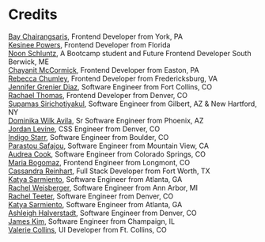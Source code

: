# Credits

[Bay Chairangsaris](https://github.com/BayLadyCoder), Frontend Developer from York, PA  
[Kesinee Powers](https://github.com/KesineeP), Frontend Developer from Florida  
[Noon Schluntz](https://github.com/Nuanjan), A Bootcamp student and Future Frontend Developer South Berwick, ME  
[Chayanit McCormick](https://github.com/chay-chay), Frontend Developer from Easton, PA  
[Rebecca Chumley](https://github.com/rebeccachumley), Frontend Developer from Fredericksburg, VA  
[Jennifer Grenier Diaz](https://github.com/jenndiaz), Software Engineer from Fort Collins, CO  
[Rachael Thomas](https://github.com/rachael-t), Frontend Developer from Denver, CO  
[Supamas Sirichotiyakul](https://github.com/supamasS), Software Engineer from Gilbert, AZ & New Hartford, NY <br>
[Dominika Wilk Avila](https://github.com/domsbytes), Sr Software Engineer from Phoenix, AZ  
[Jordan Levine](https://github.com/mjordancodes), CSS Engineer from Denver, CO  
[Indigo Starr](https://github.com/indigostarr), Software Engineer from Boulder, CO   
[Parastou Safajou](https://github.com/Parastou63), Software Engineer from Mountain View, CA  
[Audrea Cook](https://github.com/audthecodewitch), Software Engineer from Colorado Springs, CO     
[Maria Bogomaz](https://github.com/mariajcb), Frontend Engineer from Longmont, CO   
[Cassandra Reinhart](https://github.com/cassreinhart), Full Stack Developer from Fort Worth, TX   
[Katya Sarmiento](https://github.com/Kitkatnik), Software Engineer from Atlanta, GA   
[Rachel Weisberger](https://github.com/rweisberger), Software Engineer from Ann Arbor, MI   
[Rachel Teeter](https://github.com/rteeter), Software Engineer from Denver, CO   
[Katya Sarmiento](https://github.com/Kitkatnik), Software Engineer from Atlanta, GA     
[Ashleigh Halverstadt](https://github.com/heretoshleigh), Software Engineer from Denver, CO   
[James Kim](https://github.com/soursprite), Software Engineer from Champaign, IL   
[Valerie Collins](https://github.com/valeriecollinsdesign/scrollodex), UI Developer from Ft. Collins, CO